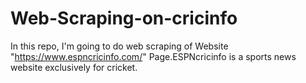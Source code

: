 # Web-Scraping-on-cricinfo
In this repo, I'm going to do web scraping of Website "https://www.espncricinfo.com/" Page.ESPNcricinfo is a sports news website exclusively for cricket.
